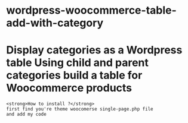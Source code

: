 # wordpress-woocommerce-table-add-with-category
 <h1>Display categories as a Wordpress table Using child and parent categories build a table for Woocommerce products</h1>

    <strong>How to install ?</strong>
    first find you're theme woocomerse single-page.php file 
    and add my code 
    